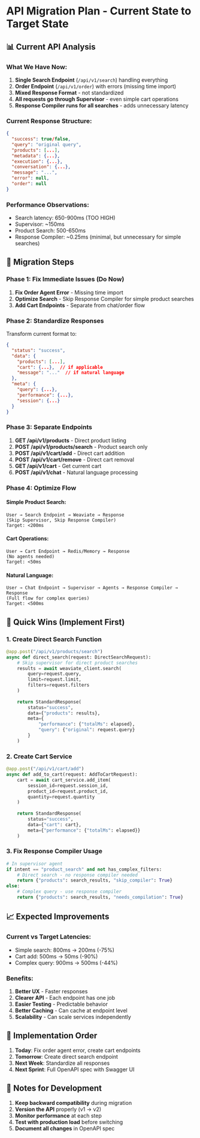 # API Migration Plan - Current State to Target State

## 📊 Current API Analysis

### What We Have Now:
1. **Single Search Endpoint** (`/api/v1/search`) handling everything
2. **Order Endpoint** (`/api/v1/order`) with errors (missing time import)
3. **Mixed Response Format** - not standardized
4. **All requests go through Supervisor** - even simple cart operations
5. **Response Compiler runs for all searches** - adds unnecessary latency

### Current Response Structure:
```json
{
  "success": true/false,
  "query": "original query",
  "products": [...],
  "metadata": {...},
  "execution": {...},
  "conversation": {...},
  "message": "...",
  "error": null,
  "order": null
}
```

### Performance Observations:
- Search latency: 650-900ms (TOO HIGH)
- Supervisor: ~150ms
- Product Search: 500-650ms  
- Response Compiler: ~0.25ms (minimal, but unnecessary for simple searches)

## 🎯 Migration Steps

### Phase 1: Fix Immediate Issues (Do Now)
1. **Fix Order Agent Error** - Missing time import
2. **Optimize Search** - Skip Response Compiler for simple product searches
3. **Add Cart Endpoints** - Separate from chat/order flow

### Phase 2: Standardize Responses
Transform current format to:
```json
{
  "status": "success",
  "data": {
    "products": [...],
    "cart": {...},  // if applicable
    "message": "..."  // if natural language
  },
  "meta": {
    "query": {...},
    "performance": {...},
    "session": {...}
  }
}
```

### Phase 3: Separate Endpoints
1. **GET /api/v1/products** - Direct product listing
2. **POST /api/v1/products/search** - Product search only
3. **POST /api/v1/cart/add** - Direct cart addition
4. **POST /api/v1/cart/remove** - Direct cart removal
5. **GET /api/v1/cart** - Get current cart
6. **POST /api/v1/chat** - Natural language processing

### Phase 4: Optimize Flow

#### Simple Product Search:
```
User → Search Endpoint → Weaviate → Response
(Skip Supervisor, Skip Response Compiler)
Target: <200ms
```

#### Cart Operations:
```
User → Cart Endpoint → Redis/Memory → Response  
(No agents needed)
Target: <50ms
```

#### Natural Language:
```
User → Chat Endpoint → Supervisor → Agents → Response Compiler → Response
(Full flow for complex queries)
Target: <500ms
```

## 🚀 Quick Wins (Implement First)

### 1. Create Direct Search Function
```python
@app.post("/api/v1/products/search")
async def direct_search(request: DirectSearchRequest):
    # Skip supervisor for direct product searches
    results = await weaviate_client.search(
        query=request.query,
        limit=request.limit,
        filters=request.filters
    )
    
    return StandardResponse(
        status="success",
        data={"products": results},
        meta={
            "performance": {"totalMs": elapsed},
            "query": {"original": request.query}
        }
    )
```

### 2. Create Cart Service
```python
@app.post("/api/v1/cart/add")
async def add_to_cart(request: AddToCartRequest):
    cart = await cart_service.add_item(
        session_id=request.session_id,
        product_id=request.product_id,
        quantity=request.quantity
    )
    
    return StandardResponse(
        status="success",
        data={"cart": cart},
        meta={"performance": {"totalMs": elapsed}}
    )
```

### 3. Fix Response Compiler Usage
```python
# In supervisor agent
if intent == "product_search" and not has_complex_filters:
    # Direct search - no response compiler needed
    return {"products": search_results, "skip_compiler": True}
else:
    # Complex query - use response compiler
    return {"products": search_results, "needs_compilation": True}
```

## 📈 Expected Improvements

### Current vs Target Latencies:
- Simple search: 800ms → 200ms (-75%)
- Cart add: 500ms → 50ms (-90%)  
- Complex query: 900ms → 500ms (-44%)

### Benefits:
1. **Better UX** - Faster responses
2. **Clearer API** - Each endpoint has one job
3. **Easier Testing** - Predictable behavior
4. **Better Caching** - Can cache at endpoint level
5. **Scalability** - Can scale services independently

## 🔧 Implementation Order

1. **Today**: Fix order agent error, create cart endpoints
2. **Tomorrow**: Create direct search endpoint
3. **Next Week**: Standardize all responses
4. **Next Sprint**: Full OpenAPI spec with Swagger UI

## 📝 Notes for Development

1. **Keep backward compatibility** during migration
2. **Version the API** properly (v1 → v2)
3. **Monitor performance** at each step
4. **Test with production load** before switching
5. **Document all changes** in OpenAPI spec